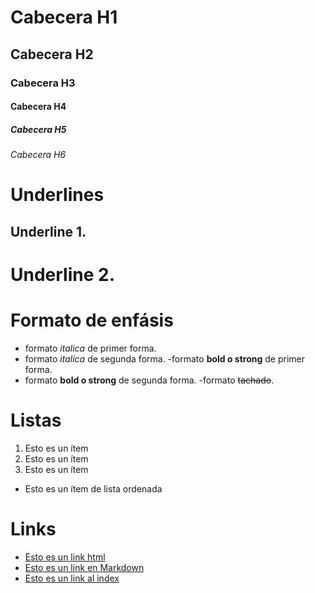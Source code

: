 # Cabecera H1
## Cabecera H2
### Cabecera H3
#### Cabecera H4
##### Cabecera H5
###### Cabecera H6

# Underlines
Underline 1.
-----------

Underline 2.
=========

# Formato de enfásis
- formato *italica* de primer forma.
- formato _italica_ de segunda forma.
-formato **bold o strong** de primer forma.
- formato __bold o strong__ de segunda forma.
-formato ~~tachado~~.

# Listas
1. Esto es un ítem
2. Esto es un ítem
3. Esto es un ítem 
- Esto es un ítem de lista ordenada

# Links
- <a href="http://www.google.com">Esto es un link html</a>
- [Esto es un link en Markdown](http://www.google.com)
- [Esto es un link al index](index.html)
